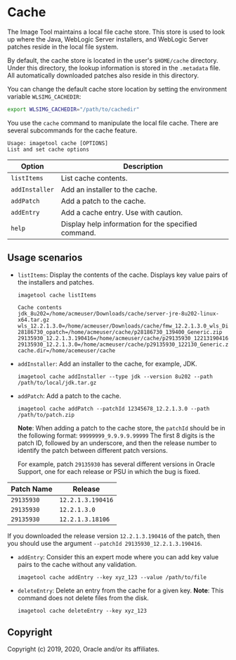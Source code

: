 # Cache

The Image Tool maintains a local file cache store. This store is used to look up where the Java, WebLogic Server installers, and WebLogic Server patches reside in the local file system.

By default, the cache store is located in the user's ```$HOME/cache``` directory.  Under this directory, the lookup information is stored in the ```.metadata``` file.  All automatically downloaded patches also reside in this directory.  

You can change the default cache store location by setting the environment variable `WLSIMG_CACHEDIR`:

```bash
export WLSIMG_CACHEDIR="/path/to/cachedir"
```

You use the `cache` command to manipulate the local file cache. There are several subcommands for the cache feature.

```
Usage: imagetool cache [OPTIONS]
List and set cache options
```

| Option | Description |
| --- | --- |
|`listItems`| List cache contents. |
|`addInstaller` | Add an installer to the cache. |
| `addPatch` | Add a patch to the cache.  |
| `addEntry` | Add a cache entry. Use with caution. |  
| `help` | Display help information for the specified command.|


## Usage scenarios

- `listItems`: Display the contents of the cache. Displays key value pairs of the installers and patches.
    ```
    imagetool cache listItems

    Cache contents
    jdk_8u202=/home/acmeuser/Downloads/cache/server-jre-8u202-linux-x64.tar.gz
    wls_12.2.1.3.0=/home/acmeuser/Downloads/cache/fmw_12.2.1.3.0_wls_Disk1_1of1.zip
    28186730_opatch=/home/acmeuser/cache/p28186730_139400_Generic.zip
    29135930_12.2.1.3.190416=/home/acmeuser/cache/p29135930_12213190416_Generic.zip
    29135930_12.2.1.3.0=/home/acmeuser/cache/p29135930_122130_Generic.zip
    cache.dir=/home/acemeuser/cache
    ```

- `addInstaller`: Add an installer to the cache, for example, JDK.
    ```
    imagetool cache addInstaller --type jdk --version 8u202 --path /path/to/local/jdk.tar.gz
    ```

- `addPatch`: Add a patch to the cache. 
    ```
    imagetool cache addPatch --patchId 12345678_12.2.1.3.0 --path /path/to/patch.zip
    ```
    **Note**:  When adding a patch to the cache store, the `patchId` should be in the following format:  `99999999_9.9.9.9.99999`  The first 8 digits is the patch ID, followed by an underscore, and then the release number to identify the patch between different patch versions.  

    For example, patch `29135930` has several different versions in Oracle Support, one for each release or PSU in which the bug is fixed.

| Patch Name | Release |
| ---------|---------|
| `29135930` | `12.2.1.3.190416`|
| `29135930` | `12.2.1.3.0` |
| `29135930` | `12.2.1.3.18106` |

If you downloaded the release version ```12.2.1.3.190416``` of the patch, then you should use the argument ```--patchId 29135930_12.2.1.3.190416```.

- `addEntry`: Consider this an expert mode where you can add key value pairs to the cache without any validation.
    ```
    imagetool cache addEntry --key xyz_123 --value /path/to/file
    ```

- `deleteEntry`: Delete an entry from the cache for a given key. **Note**: This command does not delete files from the disk.
    ```
    imagetool cache deleteEntry --key xyz_123
    ```

## Copyright
Copyright (c) 2019, 2020, Oracle and/or its affiliates.
